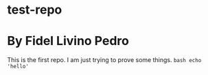 # test-repo
# By Fidel Livino Pedro
This is the first repo. I am just trying to prove some things.
`bash
echo 'hello'
`
